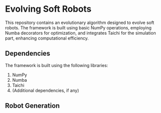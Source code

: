 # Evolving Soft Robots

This repository contains an evolutionary algorithm designed to evolve soft robots. The framework is built using basic NumPy operations, employing Numba decorators for optimization, and integrates Taichi for the simulation part, enhancing computational efficiency.

## Dependencies
The framework is built using the following libraries:
1. NumPy
2. Numba
3. Taichi
4. (Additional dependencies, if any)

## Robot Generation





<!-- 
Non-geometric evolved robots
![GIF](human.gif)

Geometric evolved robots
![GIF](2x2.gif)
-->
